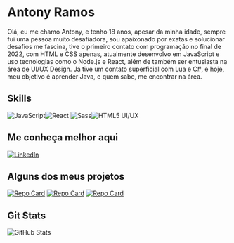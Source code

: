 
# Antony Ramos

Olá, eu me chamo Antony, e tenho 18 anos, apesar da minha idade, sempre fui uma pessoa muito desafiadora, sou apaixonado por exatas e solucionar desafios me fascina, tive o primeiro contato com programação no final de 2022, com HTML e CSS apenas, atualmente desenvolvo em JavaScript e uso tecnologias como o Node.js e React, além de também ser entusiasta na área de UI/UX Design. Já tive um contato superficial com Lua e C#, e hoje, meu objetivo é aprender Java, e quem sabe, me encontrar na área.


## Skills

![JavaScript](https://img.shields.io/badge/JavaScript-000?style=for-the-badge&logo=javascript)![React](https://img.shields.io/badge/React-000?style=for-the-badge&logo=react)	![Sass](https://img.shields.io/badge/Sass-000?style=for-the-badge&logo=sass)![HTML5](https://img.shields.io/badge/HTML5-000?style=for-the-badge&logo=html5)
UI/UX
## Me conheça melhor aqui

[![LinkedIn](https://img.shields.io/badge/LinkedIn-000?style=for-the-badge&logo=linkedin)](https://www.linkedin.com/in/antony-ramos-b5bb12284/)

## Alguns dos meus projetos

[![Repo Card](https://github-readme-stats.vercel.app/api/pin/?username=SEUUSERNAME&repo=SEUREPOSITORIO&bg_color=000&border_color=30A3DC&show_icons=true&icon_color=30A3DC&title_color=E94D5F&text_color=FFF)](https://github.com/antonysramos/FocusTimer-3.0)
[![Repo Card](https://github-readme-stats.vercel.app/api/pin/?username=SEUUSERNAME&repo=SEUREPOSITORIO&bg_color=000&border_color=30A3DC&show_icons=true&icon_color=30A3DC&title_color=E94D5F&text_color=FFF)](https://github.com/antonysramos/GitFav)
[![Repo Card](https://github-readme-stats.vercel.app/api/pin/?username=SEUUSERNAME&repo=SEUREPOSITORIO&bg_color=000&border_color=30A3DC&show_icons=true&icon_color=30A3DC&title_color=E94D5F&text_color=FFF)](https://github.com/antonysramos/Medicenter-Website)
## Git Stats

![GitHub Stats](https://github-readme-stats.vercel.app/api?username=antonysramos&theme=transparent&bg_color=ff000&border_color=30A3DC&show_icons=true&icon_color=ff000&title_color=E94D5F&text_color=000&hide-stars)